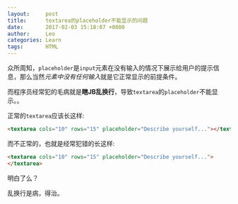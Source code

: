 ```yaml
---
layout:     post
title:      textarea的placeholder不能显示的问题
date:       2017-02-03 15:18:07 +0800
author:     Leo
categories: Learn
tags:       HTML
---
```

众所周知，`placeholder`是`input`元素在没有输入的情况下展示给用户的提示信息，那么当然<em>元素中没有任何输入</em>就是它正常显示的前提条件。

而程序员经常犯的毛病就是<strong>瞎JB乱换行</strong>，导致`textarea`的`placeholder`不能显示。。

正常的`textarea`应该长这样:

```html
<textarea cols="10" rows="15" placeholder="Describe yourself..."></textarea>
```

而不正常的，也就是经常犯错的长这样:

```html
<textarea cols="10" rows="15" placeholder="Describe yourself...">
</textarea>
```

明白了么？

乱换行是病，得治。
